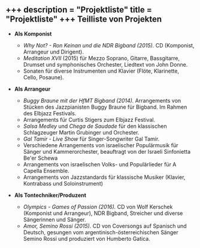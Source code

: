 +++
description = "Projektliste"
title = "Projektliste"
+++
Teilliste von Projekten
---------------

- **Als Komponist**

	- *Why Not? - Ron Keinan und die NDR Bigband (2015).* CD (Komponist, Arrangeur und Dirigent).
	- *Meditation XVII* (2015) für Mezzo Soprano, Gitarre, Bassgitarre, Drumset und symphonisches Orchester, Liedtext von John Donne.
	- Sonaten für diverse Instrumenten und Klavier (Flöte, Klarinette, Cello, Posaune).

- **Als Arrangeur**

	- *Buggy Braune mit der HfMT Bigband (2014).* Arrangements von Stücken des Jazzpianisten Buggy Braune für Bigband. Im Rahmen des Elbjazz Festivals.
	- Arrangements für Curtis Stigers zum Elbjazz Festival.
	- *Salsa Medley* und *Chega de Saudade* für den klassischen Schlagzeuger Martin Grubinger und Orchester.
	- *Gal Tamir - Live Show* für Singer-Songwriter Gal Tamir.
	- Verschiedene Arrangements von israelischer Populärmusik für Sänger und Kammerorchester, beauftragt von der Israeli Sinfonietta Be'er Schewa 
	- Arrangements von israelischen Volks- und Populärlieder für A Capella Ensemble.
	- Arrangements von Jazzstandards für klassische Musiker (Klavier, Kontrabass und Soloinstrument)

- **Als Tontechniker/Produzent**

	- *Olympics - Games of Passion (2016).* CD von Wolf Kerschek (Komponist und Arrangeur), NDR Bigband, Streicher und diverse Sängerinnen und Sänger.
	- *Amor, Semino Rossi (2015).* CD von Coversongs auf Spanisch und Deutsch, gesungen vom argentinisch-österreichischen Sänger Semino Rossi und produziert von Humberto Gatica.
